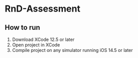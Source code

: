 # RnD-Assessment


## How to run

1. Download XCode 12.5 or later
2. Open project in XCode 
3. Compile project on any simulator running iOS 14.5 or later
